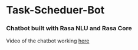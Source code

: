 # Task-Scheduer-Bot
### Chatbot built with Rasa NLU and Rasa Core

Video of the chatbot working [here](https://drive.google.com/file/d/17pFV_XBZy-8jMzZXnHojn3YnDcTCc0rq/view?usp=sharing)
